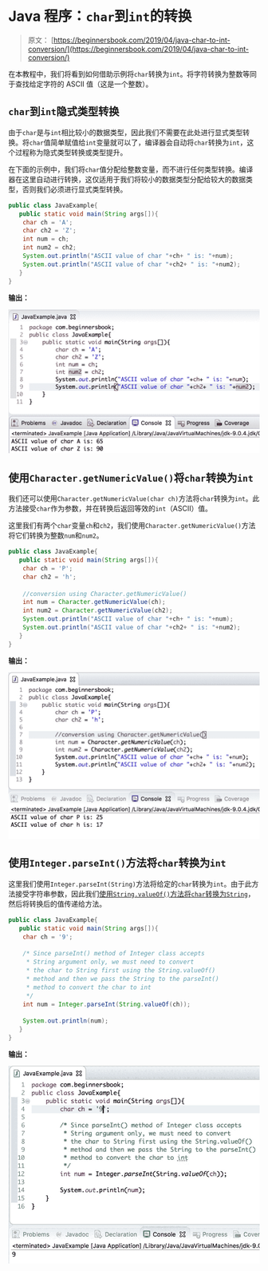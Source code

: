# Java 程序：`char`到`int`的转换

> 原文： [https://beginnersbook.com/2019/04/java-char-to-int-conversion/](https://beginnersbook.com/2019/04/java-char-to-int-conversion/)

在本教程中，我们将看到如何借助示例将`char`转换为`int`。将字符转换为整数等同于查找给定字符的 ASCII 值（这是一个整数）。

## `char`到`int`隐式类型转换

由于`char`是与`int`相比较小的数据类型，因此我们不需要在此处进行显式类型转换。将`char`值简单赋值给`int`变量就可以了，编译器会自动将`char`转换为`int`，这个过程称为隐式类型转换或类型提升。

在下面的示例中，我们将`char`值分配给整数变量，而不进行任何类型转换。编译器在这里自动进行转换，这仅适用于我们将较小的数据类型分配给较大的数据类型，否则我们必须进行显式类型转换。

```java
public class JavaExample{  
   public static void main(String args[]){  
	char ch = 'A';
	char ch2 = 'Z';
	int num = ch;
	int num2 = ch2;
	System.out.println("ASCII value of char "+ch+ " is: "+num);
	System.out.println("ASCII value of char "+ch2+ " is: "+num2);
   }
}
```

**输出：**

![Java char to int conversion example](img/6f0d3b64b17c6ef746aa41410b7cd666.jpg)

## 使用`Character.getNumericValue()`将`char`转换为`int`

我们还可以使用`Character.getNumericValue(char ch)`方法将`char`转换为`int`。此方法接受`char`作为参数，并在转换后返回等效的`int`（ASCII）值。

这里我们有两个`char`变量`ch`和`ch2`，我们使用`Character.getNumericValue()`方法将它们转换为整数`num`和`num2`。

```java
public class JavaExample{  
   public static void main(String args[]){  
	char ch = 'P';
	char ch2 = 'h';

	//conversion using Character.getNumericValue()
	int num = Character.getNumericValue(ch);
	int num2 = Character.getNumericValue(ch2);
	System.out.println("ASCII value of char "+ch+ " is: "+num);
	System.out.println("ASCII value of char "+ch2+ " is: "+num2);
   }
}
```

**输出：**

![Java convert char to int example](img/1cf555377b043816fe6e1d9556d1325a.jpg)

## 使用`Integer.parseInt()`方法将`char`转换为`int`

这里我们使用`Integer.parseInt(String)`方法将给定的`char`转换为`int`。由于此方法接受字符串参数，因此我们[使用`String.valueOf()`方法将`char`转换为`String`](https://beginnersbook.com/2019/04/java-char-to-string-conversion/)，然后将转换后的值传递给方法。

```java
public class JavaExample{  
   public static void main(String args[]){  
	char ch = '9';

	/* Since parseInt() method of Integer class accepts
   	 * String argument only, we must need to convert
	 * the char to String first using the String.valueOf()
	 * method and then we pass the String to the parseInt()
	 * method to convert the char to int
	 */
	int num = Integer.parseInt(String.valueOf(ch));

	System.out.println(num);
   }
}
```

**输出：**

![Java char to int conversion example](img/089a60043c6e5f0aa5eb978673eabb3c.jpg)
